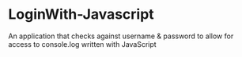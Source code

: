 # LoginWith-Javascript
An application that checks against username &amp; password to allow for access to console.log written with JavaScript
